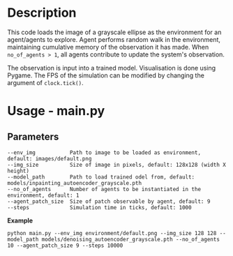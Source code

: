# Description
This code loads the image of a grayscale ellipse as the environment for an agent/agents to explore. Agent performs random walk in the environment, maintaining cumulative memory of the observation it has made. When `no_of_agents > 1`, all agents contribute to update the system's observation.

The observation is input into a trained model. Visualisation is done using Pygame. The FPS of the simulation can be modified by changing the argument of `clock.tick()`.

# Usage - main.py
## Parameters
```
--env_img           Path to image to be loaded as environment, default: images/default.png
--img_size          Size of image in pixels, default: 128x128 (width X height)
--model_path        Path to load trained odel from, default: models/inpainting_autoencoder_grayscale.pth
--no_of_agents      Number of agents to be instantiated in the environment, default: 1
--agent_patch_size  Size of patch observable by agent, default: 9
--steps             Simulation time in ticks, default: 1000
```

**Example**
```
python main.py --env_img environment/default.png --img_size 128 128 --model_path models/denoising_autoencoder_grayscale.pth --no_of_agents 10 --agent_patch_size 9 --steps 10000
```